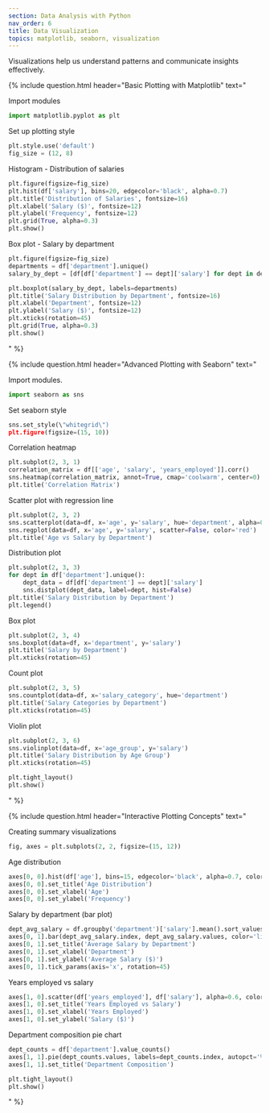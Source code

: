 ```yaml
---
section: Data Analysis with Python
nav_order: 6
title: Data Visualization
topics: matplotlib, seaborn, visualization
---
```


Visualizations help us understand patterns and communicate insights effectively.

{% include question.html header="Basic Plotting with Matplotlib" text="

Import modules

```python
import matplotlib.pyplot as plt
```

Set up plotting style

```python
plt.style.use('default')
fig_size = (12, 8)
```

Histogram - Distribution of salaries

```python
plt.figure(figsize=fig_size)
plt.hist(df['salary'], bins=20, edgecolor='black', alpha=0.7)
plt.title('Distribution of Salaries', fontsize=16)
plt.xlabel('Salary ($)', fontsize=12)
plt.ylabel('Frequency', fontsize=12)
plt.grid(True, alpha=0.3)
plt.show()
```

Box plot - Salary by department

```python
plt.figure(figsize=fig_size)
departments = df['department'].unique()
salary_by_dept = [df[df['department'] == dept]['salary'] for dept in departments]

plt.boxplot(salary_by_dept, labels=departments)
plt.title('Salary Distribution by Department', fontsize=16)
plt.xlabel('Department', fontsize=12)
plt.ylabel('Salary ($)', fontsize=12)
plt.xticks(rotation=45)
plt.grid(True, alpha=0.3)
plt.show()
```
" %}

{% include question.html header="Advanced Plotting with Seaborn" text="

Import modules.

```python
import seaborn as sns
```

Set seaborn style

```python
sns.set_style(\"whitegrid\")
plt.figure(figsize=(15, 10))
```

Correlation heatmap

```python
plt.subplot(2, 3, 1)
correlation_matrix = df[['age', 'salary', 'years_employed']].corr()
sns.heatmap(correlation_matrix, annot=True, cmap='coolwarm', center=0)
plt.title('Correlation Matrix')
```

Scatter plot with regression line

```python
plt.subplot(2, 3, 2)
sns.scatterplot(data=df, x='age', y='salary', hue='department', alpha=0.7)
sns.regplot(data=df, x='age', y='salary', scatter=False, color='red')
plt.title('Age vs Salary by Department')
```

Distribution plot

```python
plt.subplot(2, 3, 3)
for dept in df['department'].unique():
    dept_data = df[df['department'] == dept]['salary']
    sns.distplot(dept_data, label=dept, hist=False)
plt.title('Salary Distribution by Department')
plt.legend()
```

Box plot

```python
plt.subplot(2, 3, 4)
sns.boxplot(data=df, x='department', y='salary')
plt.title('Salary by Department')
plt.xticks(rotation=45)
```

Count plot

```python
plt.subplot(2, 3, 5)
sns.countplot(data=df, x='salary_category', hue='department')
plt.title('Salary Categories by Department')
plt.xticks(rotation=45)
```

Violin plot

```python
plt.subplot(2, 3, 6)
sns.violinplot(data=df, x='age_group', y='salary')
plt.title('Salary Distribution by Age Group')
plt.xticks(rotation=45)

plt.tight_layout()
plt.show()
```
" %}

{% include question.html header="Interactive Plotting Concepts" text="

Creating summary visualizations

```python
fig, axes = plt.subplots(2, 2, figsize=(15, 12))
```

Age distribution

```python
axes[0, 0].hist(df['age'], bins=15, edgecolor='black', alpha=0.7, color='skyblue')
axes[0, 0].set_title('Age Distribution')
axes[0, 0].set_xlabel('Age')
axes[0, 0].set_ylabel('Frequency')
```

Salary by department (bar plot)

```python
dept_avg_salary = df.groupby('department')['salary'].mean().sort_values(ascending=False)
axes[0, 1].bar(dept_avg_salary.index, dept_avg_salary.values, color='lightcoral')
axes[0, 1].set_title('Average Salary by Department')
axes[0, 1].set_xlabel('Department')
axes[0, 1].set_ylabel('Average Salary ($)')
axes[0, 1].tick_params(axis='x', rotation=45)
```

Years employed vs salary

```python
axes[1, 0].scatter(df['years_employed'], df['salary'], alpha=0.6, color='green')
axes[1, 0].set_title('Years Employed vs Salary')
axes[1, 0].set_xlabel('Years Employed')
axes[1, 0].set_ylabel('Salary ($)')
```

Department composition pie chart

```python
dept_counts = df['department'].value_counts()
axes[1, 1].pie(dept_counts.values, labels=dept_counts.index, autopct='%1.1f%%')
axes[1, 1].set_title('Department Composition')

plt.tight_layout()
plt.show()
```
" %}
